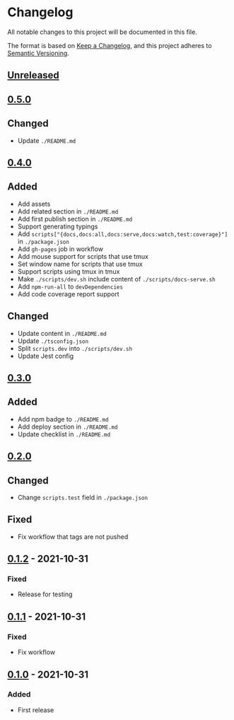 # Changelog
All notable changes to this project will be documented in this file.

The format is based on [Keep a Changelog](https://keepachangelog.com/en/1.0.0/),
and this project adheres to [Semantic Versioning](https://semver.org/spec/v2.0.0.html).

## [Unreleased]

## [0.5.0]
## Changed
- Update `./README.md`

## [0.4.0]
## Added
- Add assets
- Add related section in `./README.md`
- Add first publish section in `./README.md`
- Support generating typings
- Add `scripts["{docs,docs:all,docs:serve,docs:watch,test:coverage}"]` in `./package.json`
- Add `gh-pages` job in workflow
- Add mouse support for scripts that use tmux
- Set window name for scripts that use tmux
- Support scripts using tmux in tmux
- Make `./scripts/dev.sh` include content of `./scripts/docs-serve.sh`
- Add `npm-run-all` to `devDependencies`
- Add code coverage report support

## Changed
- Update content in `./README.md`
- Update `./tsconfig.json`
- Split `scripts.dev` into `./scripts/dev.sh`
- Update Jest config

## [0.3.0]
## Added
- Add npm badge to `./README.md`
- Add deploy section in `./README.md`
- Update checklist in `./README.md`

## [0.2.0]
## Changed
- Change `scripts.test` field in `./package.json`

## Fixed
- Fix workflow that tags are not pushed

## [0.1.2] - 2021-10-31
### Fixed
- Release for testing

## [0.1.1] - 2021-10-31
### Fixed
- Fix workflow

## [0.1.0] - 2021-10-31
### Added
- First release

[Unreleased]: https://github.com/sakkke/nodejs-ultimate-template/compare/v0.5.0...HEAD
[0.5.0]: https://github.com/sakkke/nodejs-ultimate-template/compare/v0.4.0...0.5.0
[0.4.0]: https://github.com/sakkke/nodejs-ultimate-template/compare/v0.3.0...v0.4.0
[0.3.0]: https://github.com/sakkke/nodejs-ultimate-template/compare/v0.2.0...v0.3.0
[0.2.0]: https://github.com/sakkke/nodejs-ultimate-template/compare/v0.1.2...v0.2.0
[0.1.2]: https://github.com/sakkke/nodejs-ultimate-template/compare/v0.1.1...v0.1.2
[0.1.1]: https://github.com/sakkke/nodejs-ultimate-template/compare/v0.1.0...v0.1.1
[0.1.0]: https://github.com/sakkke/nodejs-ultimate-template/releases/tag/v0.1.0
